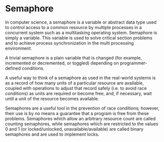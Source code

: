 # Semaphore


In computer science, a semaphore is a variable or abstract data type
used to control access to a common resource by multiple processes in a
concurrent system such as a multitasking operating system. Semaphore is
simply a variable. This variable is used to solve critical section
problems and to achieve process synchronization in the multi processing
environment.

A trivial semaphore is a plain variable that is changed (for example,
incremented or decremented, or toggled) depending on programmer-defined
conditions.

A useful way to think of a semaphore as used in the real-world systems
is as a record of how many units of a particular resource are available,
coupled with operations to adjust that record safely (i.e. to avoid race
conditions) as units are required or become free, and, if necessary,
wait until a unit of the resource becomes available.

Semaphores are a useful tool in the prevention of race conditions;
however, their use is by no means a guarantee that a program is free
from these problems. Semaphores which allow an arbitrary resource count
are called counting semaphores, while semaphores which are restricted to
the values 0 and 1 (or locked/unlocked, unavailable/available) are
called binary semaphores and are used to implement locks.

